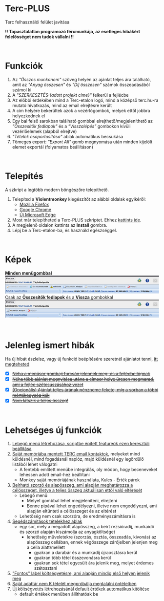 # Terc-PLUS
Terc felhasználói felület javítása

**!! Tapasztalatlan programozó fércmunkája, az esetleges hibákért felelősséget nem tudok vállalni !!**

<br>

# Funkciók

1. Az *"Összes munkanem"* szöveg helyén az ajánlat teljes ára található, amit az *"Anyag összesen"* és *"Díj összesen"* számok összeadásából számol ki
1. A *"SZERKESZTÉS:{adott projekt címe}"* felkerül a fejlécbe
1. Az előbbi érdekében mind a Terc-etalon logó, mind a középső terc.hu-ra mutató hivatkozás, mind az email elrejtésre került
1. A cím helyére bekerültek azok a vezérlőgombok, melyek ettől jobbra helyezkednek el
1. Egy bal felső sarokban található gombbal elrejthető/megjeleníthető az *"Összesítők fedlapok"* és a *"Visszalépés"* gombokon kívüli vezérlőelemek (alapból elrejtve)
1. *"Tételek csoportosítása"* ablak automatikus becsukása
1. Tömeges export: *"Export All"* gomb megnyomása után minden kijelölt elemet exportál (folyamatos beállításon)

<br>

# Telepítés

A szkript a legtöbb modern böngészőre telepíthető.<br>

1. Telepítsd a **Violentmonkey** kiegészítőt az alábbi oldalak egyikéről:
    * [Mozilla Firefox](https://addons.mozilla.org/en-US/firefox/addon/violentmonkey/)
    * [Google Chrome](https://chromewebstore.google.com/detail/jinjaccalgkegednnccohejagnlnfdag?hl=hu&utm_source=ext_sidebar)
    * [Új Microsoft Edge](https://microsoftedge.microsoft.com/addons/detail/violentmonkey/eeagobfjdenkkddmbclomhiblgggliao)
1. Most már telepítheted a Terc-PLUS szkriptet. Ehhez [kattints ide](https://github.com/MentalGravis/Terc-PLUS/releases/latest/download/Terc.PLUS.user.js).
1. A megjelenő oldalon kattints az **Install** gombra.
1. Lépj be a Terc-etalon-ba, és használd egészséggel.


<br>

# Képek

**Minden menügombbal**<br>
<picture>
<img alt="Minden menügombbal" src="img/menu_with_buttons.png"><br>
</picture>
Csak az **Összesítők fedlapok** és a **Vissza** gombokkal<br>
<picture>
<img alt="Csak az Összesítők fedlapok és a Vissza gombokkal" src="img/menu_without_buttons.png">
</picture>

<br>

# Jelenleg ismert hibák

Ha új hibát észlelsz, vagy új funkció beépítésére szeretnél ajánlatot tenni, [itt megteheted](https://github.com/MentalGravis/Terc-PLUS/issues)

- [x] [~~Néha a menüsor gombaji furcsán jelennek meg, és a fejlécbe lógnak~~](https://github.com/MentalGravis/Terc-PLUS/issues/2)
- [x] [~~Néha több ajánlat megnyitása utána a címsor helye üresen megmarad, ami a fejléc szétcsúszásához vezet~~](https://github.com/MentalGravis/Terc-PLUS/issues/3)
- [x] [~~(Opcionális) Ajánlat teljes árának pénzneme fekete, míg a sorban a többi mértékegység kék~~](https://github.com/MentalGravis/Terc-PLUS/issues/4)
- [x] [~~Nem látszik a teljes összeg!~~](https://github.com/MentalGravis/Terc-PLUS/issues/17)

<br>

# Lehetséges új funkciók

1. [Lebegő menü létrehozása, scriptbe épített featureök ezen keresztüli beállítása](https://github.com/MentalGravis/Terc-PLUS/issues/10)
1. [Saját memóriába mentett TERC email kontaktok](https://github.com/MentalGravis/Terc-PLUS/issues/5), melyeket mind küldésnél, mind fogadásnál naplóz, majd küldésnél egy legördülő listából lehet válogatni
    * A fentebb említett menübe integrálás, oly módon, hogy beceneveket lehessen adott email-hez beállítani
    * Monkey saját memóriájának használata, Kulcs - Érték párok
1. [Beírható szorzó és alapösszeg, ami alapján meghatározza a célösszeget, illetve a teljes összeg aktuálisan ettől való eltérését](https://github.com/MentalGravis/Terc-PLUS/issues/9)
    * Lebegő menü
        * Melyet gombbal lehet megjeleníteni, elrejteni
        * Benne pipával lehet engedélyezni, illetve nem engedélyezni, ami alapján eltünteti a célösszeget és az eltérést
    * Lehetőség nem csak szorzóra, de eredményszámításra is
1. [Segédszámítások tételekhez ablak](https://github.com/MentalGravis/Terc-PLUS/issues/11)
    * egy sor, mely a megadott alapösszeg, a beírt rezsióradíj, munkaidő és szorzó alapján kiszámolja az anyagköltséget
        * lehetőség műveletekre (szorzás, osztás, összeadás, kivonás) az alapösszeg cellában, ennek végösszege zárójelben jelenjen meg a cella alatt/mellett
            * gyakran a darabár és a munkadíj újraosztásra kerül
            * gyakran több tétel összevonásra kerül
            * gyakran sok tétel egyesült ára jelenik meg, melyet érdemes szétosztani
1. ["Fontos" label költségvetésre, ami alapján mindig első helyen jelenik meg](https://github.com/MentalGravis/Terc-PLUS/issues/12)
1. [Saját adattár nem K tételét megpróbálja megtalálni öntételben](https://github.com/MentalGravis/Terc-PLUS/issues/13)
1. [Új költségvetés létrehozásánál default értékek automatikus kitöltése](https://github.com/MentalGravis/Terc-PLUS/issues/18)
    * default értékek menüben állíthatóak be